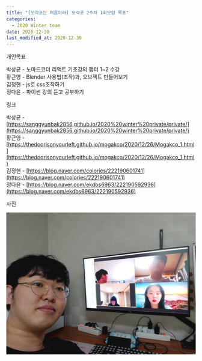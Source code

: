 ```yaml
---
title: "[모각코는 처음이라] 모각코 2주차 1회모임 목표"
categories:
  - 2020 Winter team
date: 2020-12-30
last_modified_at: 2020-12-30
---
```


개인목표  

박상균 - 노마드코더 리액트 기초강의 챕터 1~2 수강  
황근영 - Blender 사용법(조작)과, 오브젝트 만들어보기  
김정현 - js로 css조작하기  
정다윤 - 파이썬 강의 듣고 공부하기  

링크  

박상균 - [https://sanggyunbak2856.github.io/2020%20winter%20private/private/](https://sanggyunbak2856.github.io/2020%20winter%20private/private/)  
황근영 - [https://thedoorisonyourleft.github.io/mogakco/2020/12/26/Mogakco_1.html](https://thedoorisonyourleft.github.io/mogakco/2020/12/26/Mogakco_1.html)  
김정현 - [https://blog.naver.com/colories/222190601741](https://blog.naver.com/colories/222190601741)  
정다윤 - [https://blog.naver.com/ekdbs6963/222190592936](https://blog.naver.com/ekdbs6963/222190592936)  

사진  

![screenshot](/images/20201226.jpg)  
